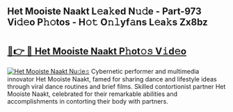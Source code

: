 ## Het Mooiste Naakt L𝚎a𝚔ed N𝚞𝚍e - Part-973 Vi𝚍𝚎o P𝚑𝚘tos - H𝚘𝚝 O𝚗𝚕yf𝚊ns L𝚎a𝚔s Zx8bz

# <h2><a href="http://kfe7rp2.oniu.top/?m=Het+Mooiste+Naakt">🔗👉 🔴 Het Mooiste Naakt P𝚑ot𝚘𝚜 V𝚒d𝚎o</a></h2>

[![Het Mooiste Naakt Nu𝚍e𝚜](https://i.imgur.com/0qMVB7G.gif)](http://kfe7rp2.oniu.top/?m=Het+Mooiste+Naakt)
Cybernetic performer and multimedia innovator Het Mooiste Naakt, famed for sharing dance and lifestyle ideas through viral dance routines and brief films. Skilled contortionist partner Het Mooiste Naakt, celebrated for their remarkable abilities and accomplishments in contorting their body with partners.  
